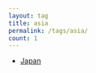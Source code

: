 ```yaml
---
layout: tag
title: asia
permalink: /tags/asia/
count: 1
---
```


- [Japan](https://ansari.io/travel/japan-trip/)

